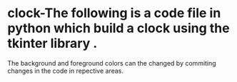 # clock-The following is a code file in python which build a clock using the tkinter library .
The background and foreground colors can the changed by commiting changes in the code in repective areas.
